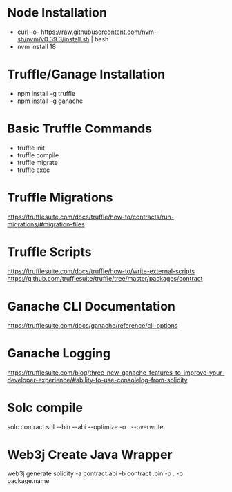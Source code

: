 # Node Installation
- curl -o- https://raw.githubusercontent.com/nvm-sh/nvm/v0.39.3/install.sh | bash
- nvm install 18

# Truffle/Ganage Installation
- npm install -g truffle
- npm install -g ganache

# Basic Truffle Commands
- truffle init
- truffle compile
- truffle migrate
- truffle exec

# Truffle Migrations
https://trufflesuite.com/docs/truffle/how-to/contracts/run-migrations/#migration-files

# Truffle Scripts
https://trufflesuite.com/docs/truffle/how-to/write-external-scripts
https://github.com/trufflesuite/truffle/tree/master/packages/contract

# Ganache CLI Documentation
https://trufflesuite.com/docs/ganache/reference/cli-options

# Ganache Logging
https://trufflesuite.com/blog/three-new-ganache-features-to-improve-your-developer-experience/#ability-to-use-consolelog-from-solidity

# Solc compile
solc contract.sol --bin --abi --optimize -o . --overwrite

# Web3j Create Java Wrapper
web3j generate solidity -a contract.abi -b contract .bin -o . -p package.name
